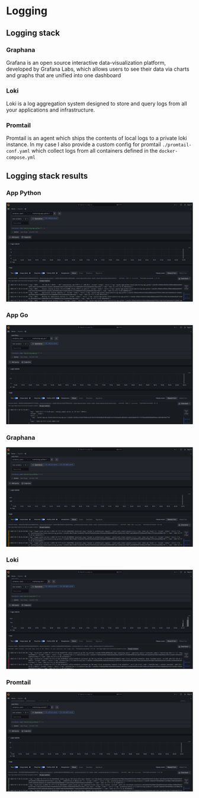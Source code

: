 # Logging

## Logging stack

### Graphana

Grafana is an open source interactive data-visualization platform, developed by Grafana Labs, which allows users to see their data via charts and graphs that are unified into one dashboard

### Loki

Loki is a log aggregation system designed to store and query logs from all your applications and infrastructure.

### Promtail

Promtail is an agent which ships the contents of local logs to a private loki instance. In my case I also provide a custom config for promtail `./promtail-conf.yaml` which collect logs from all containers defined in the `docker-compose.yml`

## Logging stack results

### App Python

![alt_text](./images/app_python.png)

### App Go

![alt_text](./images/app_go.png)

### Graphana

![alt_text](./images/grafana.png)

### Loki

![alt_text](./images/loki.png)

### Promtail

![alt_text](./images/promtail.png)
